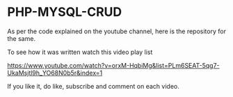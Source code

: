 # PHP-MYSQL-CRUD
As per the code explained on the youtube channel, here is the repository for the same. 

To see how it was written watch this video play list 

https://www.youtube.com/watch?v=orxM-HqbiMg&list=PLm6SEAT-5qg7-UkaMsjtl9h_YO68N0b5r&index=1

If you like it, do like, subscribe and comment on each video. 
